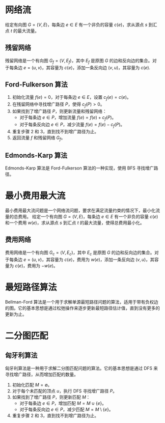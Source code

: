 # 网络流

给定有向图 $G=(V,E)$，每条边 $e\in E$ 有一个非负的容量 $c(e)$，求从源点 $s$ 到汇点 $t$ 的最大流量。

## 残留网络

残留网络是一个有向图 $G_f=(V,E_f)$，其中 $E_f$ 是原图 $G$ 的边和反向边的集合。对于每条边 $e=(u,v)$，其容量为 $c(e)$，添加一条反向边 $(v,u)$，其容量为 $c(e)$.


## Ford-Fulkerson 算法
1. 初始化流量 $f(e)=0$，对于每条边 $e\in E$，设置 $c_f(e)=c(e)$。
2. 在残留网络中寻找增广路径 $P$，使得 $c_f(P)>0$。
3. 如果找到了增广路径 $P$，则更新流量和残留网络：
   - 对于每条边 $e\in P$，增加流量 $f(e)=f(e)+c_f(P)$。
   - 对于每条反向边 $e\in P$，减少流量 $f(e)=f(e)-c_f(P)$。
4. 重复步骤 2 和 3，直到找不到增广路径为止。
5. 返回流量 $f$ 和残留网络 $G_f$。

## Edmonds-Karp 算法
Edmonds-Karp 算法是 Ford-Fulkerson 算法的一种实现，使用 BFS 寻找增广路径。

# 最小费用最大流
最小费用最大流问题是一个网络流问题，要求在满足流量约束的情况下，最小化流量的总费用。
给定一个有向图 $G=(V,E)$，每条边 $e\in E$ 有一个非负的容量 $c(e)$ 和一个费用 $w(e)$，求从源点 $s$ 到汇点 $t$ 的最大流量，使得总费用最小化。


## 费用网络
费用网络是一个有向图 $G_c=(V,E_c)$，其中 $E_c$ 是原图 $G$ 的边和反向边的集合。对于每条边 $e=(u,v)$，其容量为 $c(e)$，费用为 $w(e)$，添加一条反向边 $(v,u)$，其容量为 $c(e)$，费用为 $-w(e)$。

# 最短路径算法

Bellman-Ford 算法是一个用于求解单源最短路径问题的算法，适用于带有负权边的图。它的基本思想是通过松弛操作来逐步更新最短路径估计值，直到没有更多的更新为止。

# 二分图匹配

## 匈牙利算法
匈牙利算法是一种用于求解二分图匹配问题的算法。它的基本思想是通过 DFS 来寻找增广路径，从而增加匹配的数量。

1. 初始化匹配 $M=\emptyset$。
2. 对于每个未匹配的顶点 $u$，执行 DFS 寻找增广路径 $P$。
3. 如果找到了增广路径 $P$，则更新匹配 $M$：
   - 对于每条边 $e\in P$，增加匹配 $M=M\cup \{e\}$。
   - 对于每条反向边 $e\in P$，减少匹配 $M=M\setminus \{e\}$。
4. 重复步骤 2 和 3，直到找不到增广路径为止。
